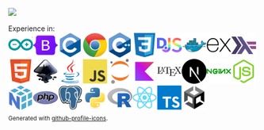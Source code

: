 ![](https://github-readme-stats.vercel.app/api/top-langs/?username=renevds&theme=github_dark&layout=compact&hide=jupyter%20notebook&langs_count=10)

Experience in:   
<img src="https://raw.githubusercontent.com/devicons/devicon/master/icons/arduino/arduino-original.svg" width="50"/><img src="https://raw.githubusercontent.com/devicons/devicon/master/icons/bootstrap/bootstrap-original.svg" width="50"/><img src="https://raw.githubusercontent.com/devicons/devicon/master/icons/c/c-original.svg" width="50"/><img src="https://raw.githubusercontent.com/devicons/devicon/master/icons/chrome/chrome-original.svg" width="50"/><img src="https://raw.githubusercontent.com/devicons/devicon/master/icons/cplusplus/cplusplus-original.svg" width="50"/><img src="https://raw.githubusercontent.com/devicons/devicon/master/icons/css3/css3-original.svg" width="50"/><img src="https://raw.githubusercontent.com/devicons/devicon/master/icons/discordjs/discordjs-original.svg" width="50"/><img src="https://raw.githubusercontent.com/devicons/devicon/master/icons/docker/docker-original.svg" width="50"/><img src="https://raw.githubusercontent.com/devicons/devicon/master/icons/express/express-original.svg" width="50"/><img src="https://raw.githubusercontent.com/devicons/devicon/master/icons/haskell/haskell-original.svg" width="50"/><img src="https://raw.githubusercontent.com/devicons/devicon/master/icons/html5/html5-original.svg" width="50"/><img src="https://raw.githubusercontent.com/devicons/devicon/master/icons/inkscape/inkscape-original.svg" width="50"/><img src="https://raw.githubusercontent.com/devicons/devicon/master/icons/java/java-original.svg" width="50"/><img src="https://raw.githubusercontent.com/devicons/devicon/master/icons/javascript/javascript-original.svg" width="50"/><img src="https://raw.githubusercontent.com/devicons/devicon/master/icons/jupyter/jupyter-original.svg" width="50"/><img src="https://raw.githubusercontent.com/devicons/devicon/master/icons/kotlin/kotlin-original.svg" width="50"/><img src="https://raw.githubusercontent.com/devicons/devicon/master/icons/latex/latex-original.svg" width="50"/><img src="https://raw.githubusercontent.com/devicons/devicon/master/icons/nextjs/nextjs-original.svg" width="50"/><img src="https://raw.githubusercontent.com/devicons/devicon/master/icons/nginx/nginx-original.svg" width="50"/><img src="https://raw.githubusercontent.com/devicons/devicon/master/icons/nodejs/nodejs-original.svg" width="50"/><img src="https://raw.githubusercontent.com/devicons/devicon/master/icons/numpy/numpy-original.svg" width="50"/><img src="https://raw.githubusercontent.com/devicons/devicon/master/icons/php/php-original.svg" width="50"/><img src="https://raw.githubusercontent.com/devicons/devicon/master/icons/postgresql/postgresql-original.svg" width="50"/><img src="https://raw.githubusercontent.com/devicons/devicon/master/icons/python/python-original.svg" width="50"/><img src="https://raw.githubusercontent.com/devicons/devicon/master/icons/r/r-original.svg" width="50"/><img src="https://raw.githubusercontent.com/devicons/devicon/master/icons/react/react-original.svg" width="50"/><img src="https://raw.githubusercontent.com/devicons/devicon/master/icons/typescript/typescript-original.svg" width="50"/><img src="https://raw.githubusercontent.com/devicons/devicon/master/icons/unity/unity-original.svg" width="50"/><br/>
<sub>Generated with [github-profile-icons](https://github.com/renevds/github-profile-icons).</sub>
